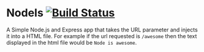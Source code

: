 # NodeIs [![Build Status][travis-image]][travis-url]

A Simple Node.js and Express app that takes the URL parameter and injects it into a HTML file. For example if the url requested is `/awesome` then the text displayed in the html file would be `Node is awesome`.

[travis-image]: https://travis-ci.org/nikhilraghava/NodeIs.svg?branch=master
[travis-url]: https://travis-ci.org/nikhilraghava/NodeIs
